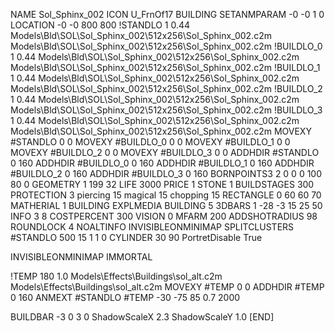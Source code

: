 NAME Sol_Sphinx_002
ICON U_FrnOf17
BUILDING
SETANMPARAM -0 -0 1 0
LOCATION -0 -0 800 800
!STANDLO      1 0.44 Models\Bld\SOL\Sol_Sphinx_002\512x256\Sol_Sphinx_002.c2m Models\Bld\SOL\Sol_Sphinx_002\512x256\Sol_Sphinx_002.c2m 
!BUILDLO_0    1 0.44 Models\Bld\SOL\Sol_Sphinx_002\512x256\Sol_Sphinx_002.c2m Models\Bld\SOL\Sol_Sphinx_002\512x256\Sol_Sphinx_002.c2m 
!BUILDLO_1    1 0.44 Models\Bld\SOL\Sol_Sphinx_002\512x256\Sol_Sphinx_002.c2m Models\Bld\SOL\Sol_Sphinx_002\512x256\Sol_Sphinx_002.c2m 
!BUILDLO_2    1 0.44 Models\Bld\SOL\Sol_Sphinx_002\512x256\Sol_Sphinx_002.c2m Models\Bld\SOL\Sol_Sphinx_002\512x256\Sol_Sphinx_002.c2m 
!BUILDLO_3    1 0.44 Models\Bld\SOL\Sol_Sphinx_002\512x256\Sol_Sphinx_002.c2m Models\Bld\SOL\Sol_Sphinx_002\512x256\Sol_Sphinx_002.c2m 
MOVEXY #STANDLO    0 0
MOVEXY #BUILDLO_0  0 0
MOVEXY #BUILDLO_1  0 0
MOVEXY #BUILDLO_2  0 0
MOVEXY #BUILDLO_3  0 0
ADDHDIR #STANDLO 0 160
ADDHDIR #BUILDLO_0 0 160
ADDHDIR #BUILDLO_1 0 160
ADDHDIR #BUILDLO_2 0 160
ADDHDIR #BUILDLO_3 0 160
BORNPOINTS3 2 0 0 0 100 80 0
GEOMETRY 1 199 32
LIFE     3000
PRICE 1 STONE 1
BUILDSTAGES 300
PROTECTION 3 piercing 15 magical 15 chopping 15
RECTANGLE    0 60 60 70
MATHERIAL 1 BUILDING
EXPLMEDIA BUILDING 5
3DBARS 1 -28 -3 15 25 50
INFO 3 8
COSTPERCENT 300
VISION 0
MFARM 200
ADDSHOTRADIUS 98
ROUNDLOCK 4
NOALTINFO
INVISIBLEONMINIMAP
SPLITCLUSTERS #STANDLO 500 15 1 1 0
CYLINDER 30 90
PortretDisable True

INVISIBLEONMINIMAP
IMMORTAL

!TEMP 180 1.0 Models\Effects\Buildings\sol_alt.c2m Models\Effects\Buildings\sol_alt.c2m
MOVEXY  #TEMP 0 0
ADDHDIR #TEMP 0 160
ANMEXT #STANDLO #TEMP -30 -75 85 0.7 2000

BUILDBAR -3 0 3 0
ShadowScaleX 2.3
ShadowScaleY 1.0
[END]
